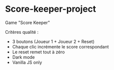 # Score-keeper-project  

Game "Score Keeper"  

Critères qualité :  
 
* 3 boutons (Joueur 1 + Joueur 2 + Reset)  
* Chaque clic incrémente le score correspondant  
* Le reset remet tout à zéro  
* Dark mode  
* Vanilla JS only
